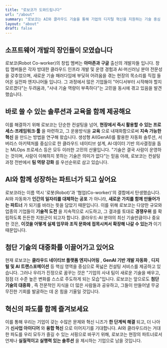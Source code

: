 ```yaml
---
title: "로보코가 도와드립니다"
url: "/about"
summary: "로보코는 AI와 클라우드 기술을 통해 기업의 디지털 혁신을 지원하는 기술 중심 기업입니다"
layout: "about"
draft: false
---
```


## **소프트웨어 개발의 장인들이 모였습니다**

로보코(Robot Co-worker)의 창립 멤버는 **아마존과 구글** 출신의 개발자들 입니다. 창립 멤버들은 각자 방대한 클라우드 인프라 개발 및 운영 경험과 AI·머신러닝 분야 전문성을 갖추었으며, 새로운 기술 패러다임에 부딪혀 어려움을 겪는 현장의 목소리를 직접 들어온 실전파 엔지니어들 입니다. 그 과정에서 많은 기업들이 "어디서부터 시작해야 할지 모르겠다"는 두려움과, "사내 기술 역량이 부족하다"는 고민을 동시에 겪고 있음을 발견했습니다.

## **바로 쓸 수 있는 솔루션과 교육을 함께 제공해요**

이를 해결하기 위해 로보코는 단순한 컨설팅을 넘어, **현장에서 즉시 활용할 수 있는 프로세스·프레임워크·툴** 을 마련하고, 그 운용방식을 **교육** 으로 내재화함으로써 **지속 가능한 혁신** 을 만드는 방법을 연구해 왔습니다. 생성형 AI(GenAI)를 활용한 자동화 솔루션, 서버리스 아키텍처를 중심으로 한 클라우드 네이티브 설계, AI·데이터 기반 의사결정을 돕는 MLOps 프로세스 등은 모두 이러한 고민의 산물입니다. "기술은 결국 사람이 운영하는 것이며, 사람이 이해하지 못하는 기술은 의미가 없다"는 믿음 아래, 로보코는 컨설팅 과정 전반에서 **팀 역량 강화** 를 우선순위로 삼고 있습니다.

## **AI와 함께 성장하는 파트너가 되고 싶어요**

로보코라는 이름 역시 '로봇(Robot)'과 '협업(Co-worker)'의 결합에서 탄생했습니다. AI와 자동화가 **인간의 일자리를 대체하는 공포** 가 아니라, **새로운 가치를 함께 만들어가는 파트너** 가 되기를 바라는 뜻을 담았기 때문입니다. 이를 위해 로보코는 다양한 규모와 업종의 기업들이 **기술적 도전** 을 지속적으로 시도하고, 그 결과를 토대로 **경쟁우위** 를 확립하도록 든든한 지원군이 되고자 합니다. 클라우드·AI 분야의 최신 기술만큼이나 중요한 것은, **이것을 어떻게 실제 업무와 조직 문화에 접목시켜서 확장해 나갈 수 있는가** 이기 때문입니다.

## **첨단 기술의 대중화를 이끌어가고 있어요**

현재 로보코는 **클라우드 네이티브 플랫폼 엔지니어링** , **GenAI 기반 개발 자동화** , **디지털 및 AI 트랜스포메이션**  등 핵심 영역을 중심으로 폭넓은 컨설팅 서비스를 제공하고 있습니다. 그러나 우리가 진정으로 꿈꾸는 것은 "기업의 사내 팀이 새로운 기술을 배우고, 점점 더 수준 높은 변화를 스스로 주도하게 되는 모습"입니다. 로보코는 앞으로도 **첨단 기술의 대중화** , 즉 전문적인 지식을 더 많은 사람들과 공유하고, 그들이 만들어낼 무궁무진한 기회를 발굴하는 데 온 힘을 기울일 것입니다.

## **혁신의 파도를 함께 즐겨보세요**

이를 통해 우리는 기업이 갖는 수많은 문제와 혁신 니즈가 **한 단계씩 해결** 되고, 더 나아가 **신사업 아이디어** 와 **융합 혁신** 으로 이어지기를 기대합니다. AI와 클라우드라는 거대한 파도를 우리 모두가 즐길 수 있는 서핑으로 바꾸기 위해, 로보코는 현장의 파트너로서 언제나 **실질적이고 실행력 있는 솔루션** 을 제시하는 기업으로 남을 것입니다.
